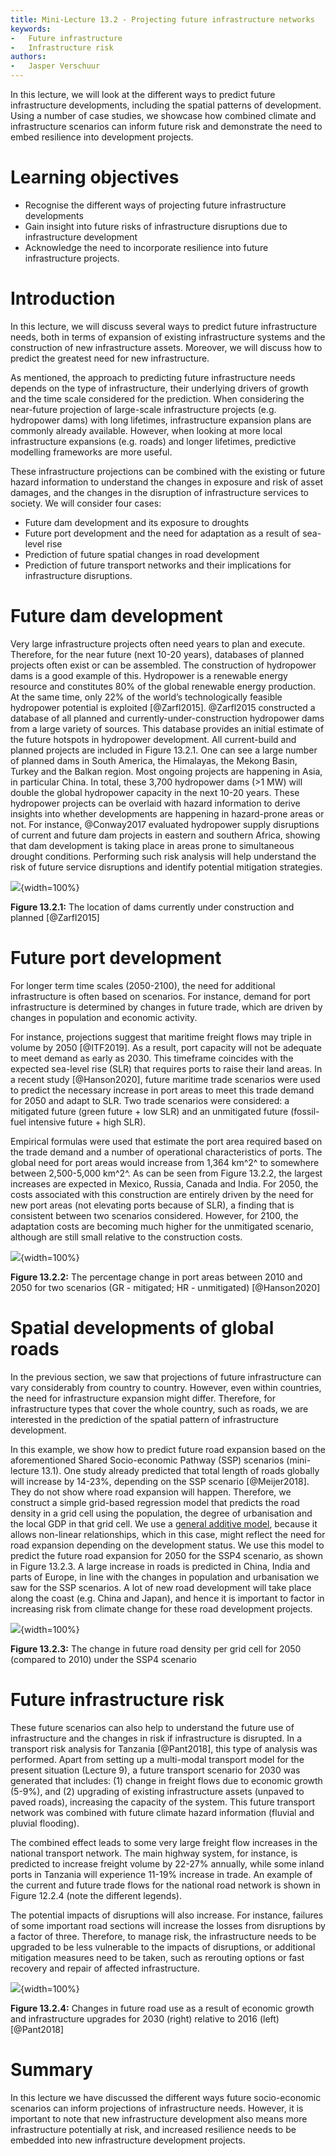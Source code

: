 ```yaml
---
title: Mini-Lecture 13.2 - Projecting future infrastructure networks
keywords:
-   Future infrastructure
-   Infrastructure risk
authors:
-   Jasper Verschuur
---
```


In this lecture, we will look at the different ways to predict future
infrastructure developments, including the spatial patterns of
development. Using a number of case studies, we showcase how combined
climate and infrastructure scenarios can inform future risk and
demonstrate the need to embed resilience into development projects.

# Learning objectives

-   Recognise the different ways of projecting future infrastructure
    developments
-   Gain insight into future risks of infrastructure disruptions due to
    infrastructure development
-   Acknowledge the need to incorporate resilience into future
    infrastructure projects.

# Introduction

In this lecture, we will discuss several ways to predict future
infrastructure needs, both in terms of expansion of existing
infrastructure systems and the construction of new infrastructure
assets. Moreover, we will discuss how to predict the greatest need for
new infrastructure.

As mentioned, the approach to predicting future infrastructure needs
depends on the type of infrastructure, their underlying drivers of
growth and the time scale considered for the prediction. When
considering the near-future projection of large-scale infrastructure
projects (e.g. hydropower dams) with long lifetimes, infrastructure
expansion plans are commonly already available. However, when looking at
more local infrastructure expansions (e.g. roads) and longer lifetimes,
predictive modelling frameworks are more useful.

These infrastructure projections can be combined with the existing or
future hazard information to understand the changes in exposure and risk
of asset damages, and the changes in the disruption of infrastructure
services to society. We will consider four cases:

-   Future dam development and its exposure to droughts
-   Future port development and the need for adaptation as a result of sea-level rise
-   Prediction of future spatial changes in road development
-   Prediction of future transport networks and their implications for
    infrastructure disruptions.

# Future dam development

Very large infrastructure projects often need years to plan and execute. Therefore, for the near future (next 10-20 years), databases of planned projects often exist or can be assembled.
The construction of hydropower dams is a good example of this. Hydropower is a renewable energy resource and constitutes 80% of the global renewable energy production. At the same time, only 22% of the world’s technologically feasible hydropower potential is exploited [@Zarfl2015].
@Zarfl2015 constructed a database of all planned and currently-under-construction hydropower dams from a large variety of sources. This database provides an initial estimate of the future hotspots in hydropower development. All current-build and planned projects are included in Figure 13.2.1. One can see a large number of planned dams in South America, the Himalayas, the Mekong Basin, Turkey and the Balkan region. Most ongoing projects are happening in Asia, in particular China. In total, these 3,700 hydropower dams (>1 MW) will double the global hydropower capacity in the next 10-20 years.
These hydropower projects can be overlaid with hazard information to derive insights into whether developments are happening in hazard-prone areas or not. For instance, @Conway2017 evaluated hydropower supply disruptions of current and future dam projects in eastern and southern Africa, showing that dam development is taking place in areas prone to simultaneous drought conditions. Performing such risk analysis will help understand the risk of future service disruptions and identify potential mitigation strategies.

![](assets/Figure_13.2.1.png){width=100%}

**Figure 13.2.1:** The location of dams currently under construction and planned [@Zarfl2015]

# Future port development

For longer term time scales (2050-2100), the need for additional
infrastructure is often based on scenarios. For instance, demand for
port infrastructure is determined by changes in future trade, which are
driven by changes in population and economic activity.

For instance, projections suggest that maritime freight flows may triple
in volume by 2050 [@ITF2019]. As a result, port capacity will not be
adequate to meet demand as early as 2030. This timeframe coincides with
the expected sea-level rise (SLR) that requires ports to raise their
land areas. In a recent study [@Hanson2020], future maritime trade
scenarios were used to predict the necessary increase in port areas to
meet this trade demand for 2050 and adapt to SLR. Two trade scenarios
were considered: a mitigated future (green future + low SLR) and an
unmitigated future (fossil-fuel intensive future + high SLR).

Empirical formulas were used that estimate the port area required based
on the trade demand and a number of operational characteristics of
ports. The global need for port areas would increase from 1,364 km^2^ to
somewhere between 2,500-5,000 km^2^. As can be seen from Figure 13.2.2,
the largest increases are expected in Mexico, Russia, Canada and India.
For 2050, the costs associated with this construction are entirely
driven by the need for new port areas (not elevating ports because of
SLR), a finding that is consistent between two scenarios considered.
However, for 2100, the adaptation costs are becoming much higher for the
unmitigated scenario, although are still small relative to the
construction costs.

![](assets/Figure_13.2.2.png){width=100%}

**Figure 13.2.2:** The percentage change in port areas between 2010 and
2050 for two scenarios (GR - mitigated; HR - unmitigated)
[@Hanson2020]

# Spatial developments of global roads

In the previous section, we saw that projections of future
infrastructure can vary considerably from country to country. However,
even within countries, the need for infrastructure expansion might
differ. Therefore, for infrastructure types that cover the whole
country, such as roads, we are interested in the prediction of the
spatial pattern of infrastructure development.

In this example, we show how to predict future road expansion based on
the aforementioned Shared Socio-economic Pathway (SSP) scenarios
(mini-lecture 13.1). One study already predicted that total length of
roads globally will increase by 14-23%, depending on the SSP scenario
[@Meijer2018]. They do not show where road expansion will happen.
Therefore, we construct a simple grid-based regression model that
predicts the road density in a grid cell using the population, the
degree of urbanisation and the local GDP in that grid cell. We use a
[general additive
model](https://en.wikipedia.org/wiki/Generalized_additive_model),
because it allows non-linear relationships, which in this case, might
reflect the need for road expansion depending on the development status.
We use this model to predict the future road expansion for 2050 for the
SSP4 scenario, as shown in Figure 13.2.3. A large increase in roads is
predicted in China, India and parts of Europe, in line with the changes
in population and urbanisation we saw for the SSP scenarios. A lot of
new road development will take place along the coast (e.g. China and
Japan), and hence it is important to factor in increasing risk from
climate change for these road development projects.

![](assets/Figure_13.2.3.png){width=100%}

**Figure 13.2.3:** The change in future road density per grid cell for
2050 (compared to 2010) under the SSP4 scenario

# Future infrastructure risk

These future scenarios can also help to understand the future use of
infrastructure and the changes in risk if infrastructure is disrupted.
In a transport risk analysis for Tanzania [@Pant2018], this type of
analysis was performed. Apart from setting up a multi-modal transport
model for the present situation (Lecture 9), a future transport scenario
for 2030 was generated that includes: (1) change in freight flows due to
economic growth (5-9%), and (2) upgrading of existing infrastructure
assets (unpaved to paved roads), increasing the capacity of the system.
This future transport network was combined with future climate hazard
information (fluvial and pluvial flooding).

The combined effect leads to some very large freight flow increases in
the national transport network. The main highway system, for instance,
is predicted to increase freight volume by 22-27% annually, while some
inland ports in Tanzania will experience 11-19% increase in trade. An
example of the current and future trade flows for the national road
network is shown in Figure 12.2.4 (note the different legends).

The potential impacts of disruptions will also increase. For instance,
failures of some important road sections will increase the losses from
disruptions by a factor of three. Therefore, to manage risk, the
infrastructure needs to be upgraded to be less vulnerable to the impacts
of disruptions, or additional mitigation measures need to be taken, such
as rerouting options or fast recovery and repair of affected
infrastructure.

![](assets/Figure_13.2.4.png){width=100%}

**Figure 13.2.4:** Changes in future road use as a result of economic
growth and infrastructure upgrades for 2030 (right) relative to 2016
(left) [@Pant2018]

# Summary

In this lecture we have discussed the different ways future
socio-economic scenarios can inform projections of infrastructure needs.
However, it is important to note that new infrastructure development
also means more infrastructure potentially at risk, and increased
resilience needs to be embedded into new infrastructure development
projects.
